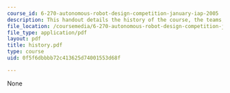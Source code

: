 ```yaml
---
course_id: 6-270-autonomous-robot-design-competition-january-iap-2005
description: This handout details the history of the course, the teams, and the organizers.
file_location: /coursemedia/6-270-autonomous-robot-design-competition-january-iap-2005/0f5f6dbbbb72c413625d74001553d68f_history.pdf
file_type: application/pdf
layout: pdf
title: history.pdf
type: course
uid: 0f5f6dbbbb72c413625d74001553d68f

---
```

None